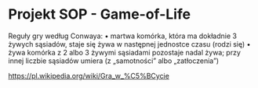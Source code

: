 # Projekt SOP - Game-of-Life

Reguły gry według Conwaya:
• martwa komórka, która ma dokładnie 3 żywych sąsiadów, staje się żywa w następnej jednostce czasu (rodzi się)
• żywa komórka z 2 albo 3 żywymi sąsiadami pozostaje nadal żywa; przy innej liczbie sąsiadów umiera (z „samotności” albo „zatłoczenia”)

https://pl.wikipedia.org/wiki/Gra_w_%C5%BCycie
